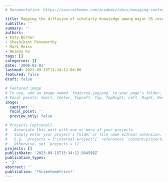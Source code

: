 ```yaml
---
# Documentation: https://sourcethemes.com/academic/docs/managing-content/

title: Mapping the diffusion of scholarly knowledge among major US research institutions
subtitle: ''
summary: ''
authors:
- Katy Börner
- Shashikant Penumarthy
- Mark Meiss
- Weimao Ke
tags: []
categories: []
date: '2006-01-01'
lastmod: 2023-09-15T11:34:12-04:00
featured: false
draft: false

# Featured image
# To use, add an image named `featured.jpg/png` to your page's folder.
# Focal points: Smart, Center, TopLeft, Top, TopRight, Left, Right, BottomLeft, Bottom, BottomRight.
image:
  caption: ''
  focal_point: ''
  preview_only: false

# Projects (optional).
#   Associate this post with one or more of your projects.
#   Simply enter your project's folder or file name without extension.
#   E.g. `projects = ["internal-project"]` references `content/project/deep-learning/index.md`.
#   Otherwise, set `projects = []`.
projects: []
publishDate: '2023-09-15T15:34:12.504598Z'
publication_types:
- '2'
abstract: ''
publication: '*Scientometrics*'
---
```

